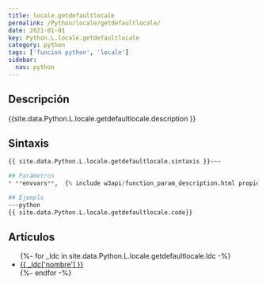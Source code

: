 ```yaml
---
title: locale.getdefaultlocale
permalink: /Python/locale/getdefaultlocale/
date: 2021-01-01
key: Python.L.locale.getdefaultlocale
category: python
tags: ['funcion python', 'locale']
sidebar: 
  nav: python
---
```


## Descripción
{{site.data.Python.L.locale.getdefaultlocale.description }}

## Sintaxis
~~~python
{{ site.data.Python.L.locale.getdefaultlocale.sintaxis }}~~~

## Parámetros
* **envvars**,  {% include w3api/function_param_description.html propiedad=site.data.Python.L.locale.getdefaultlocale valor="envvars" %}

## Ejemplo
~~~python
{{ site.data.Python.L.locale.getdefaultlocale.code}}
~~~

## Artículos
<ul>
{%- for _ldc in site.data.Python.L.locale.getdefaultlocale.ldc -%}
   <li>
       <a href="{{_ldc['url'] }}">{{ _ldc['nombre'] }}</a>
   </li>
{%- endfor -%}
</ul>
